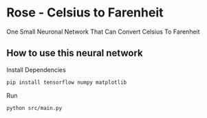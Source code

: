 
# Rose - Celsius to Farenheit

One Small Neuronal Network That Can Convert Celsius To Farenheit

## How to use this neural network

Install Dependencies

```bash
pip install tensorflow numpy matplotlib
```

Run 
    
```bash 
python src/main.py
```